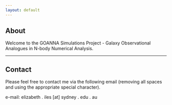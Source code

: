 ```yaml
---
layout: default
---
```


## About

Welcome to the GOANNA Simulations Project - Galaxy Observational Analogues in N-body Numerical Analysis.



* * *

## Contact
Please feel free to contact me via the following email (removing all spaces and using the appropriate special character). 

e-mail: elizabeth . iles [at] sydney . edu . au

